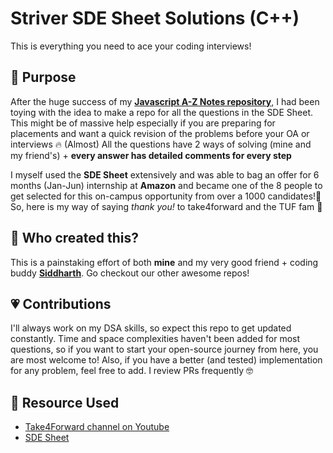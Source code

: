 
# Striver SDE Sheet Solutions (C++)
This is everything you need to ace your coding interviews! 

## 🎯 Purpose
After the huge success of my [**Javascript A-Z Notes repository**](https://github.com/HariAcidReign/JavaScript-A-Z-Notes), I had been toying with the idea to make a repo for all the questions in the SDE Sheet. This might be of massive help especially if you are preparing for placements and want a quick revision of the problems before your OA or interviews 🔥 (Almost) All the questions have 2 ways of solving (mine and my friend's) + **every answer has detailed comments for every step** 

I myself used the **SDE Sheet** extensively and was able to bag an offer for 6 months (Jan-Jun) internship at **Amazon** and became one of the 8 people to get selected for this on-campus opportunity from over a 1000 candidates!🥳 So, here is my way of saying *thank you!* to take4forward and the TUF fam 🤎

## 🥂 Who created this?
This is a painstaking effort of both **mine** and my very good friend + coding buddy [**Siddharth**](https://github.com/DiligentCoder-20022001). Go checkout our other awesome repos!

## 💗 Contributions
I'll always work on my DSA skills, so expect this repo to get updated constantly. Time and space complexities haven't been added for most questions, so if you want to start your open-source journey from here, you are most welcome to! Also, if you have a better (and tested) implementation for any problem, feel free to add. I review PRs frequently 🤓

## 📝 Resource Used 
- [Take4Forward channel on Youtube ](https://www.youtube.com/channel/UCJskGeByzRRSvmOyZOz61ig)
- [SDE Sheet](https://docs.google.com/document/d/1SM92efk8oDl8nyVw8NHPnbGexTS9W-1gmTEYfEurLWQ/edit?usp=sharing)
